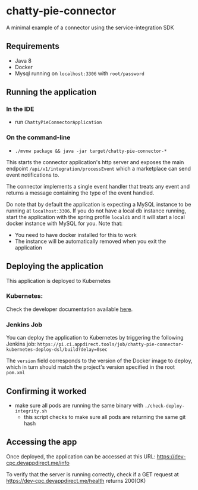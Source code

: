 # chatty-pie-connector

A minimal example of a connector using the service-integration SDK

## Requirements
* Java 8
* Docker
* Mysql running on `localhost:3306` with `root/password`

## Running the application
### In the IDE
* run `ChattyPieConnectorApplication`

### On the command-line
* `./mvnw package && java -jar target/chatty-pie-connector-*`

This starts the connector application's http server and exposes the main
endpoint `/api/v1/integration/processEvent` which a marketplace can send event notifications to.

The connector implements a single event handler that treats
any event and returns a message containing the type of the event handled.

Do note that by default the application is expecting a MySQL instance to be running
at `localhost:3306`. If you do not have a local db instance running, start the application with 
the spring profile `localdb` and it will start a local docker instance with MySQL for you.
Note that:
* You need to have docker installed for this to work
* The instance will be automatically removed when you exit the application

## Deploying the application
This application is deployed to Kubernetes

### Kubernetes:
Check the developer documentation available [here](https://appdirect.jira.com/wiki/display/EN/Developer+Access).

### Jenkins Job
You can deploy the application to Kubernetes by triggering the following
Jenkins job: `https://pi.ci.appdirect.tools/job/chatty-pie-connector-kubernetes-deploy-dsl/build?delay=0sec`

The `version` field corresponds to the version of the Docker image to deploy,
which in turn should match the project's version specified in the 
root `pom.xml`

## Confirming it worked
* make sure all pods are running the same binary with `./check-deploy-integrity.sh`
    * this script checks to make sure all pods are returning the same git hash

## Accessing the app
Once deployed, the application can be accessed at this URL: https://dev-cpc.devappdirect.me/info

To verify that the server is running correctly, check if a GET request at https://dev-cpc.devappdirect.me/health
returns 200(OK)
